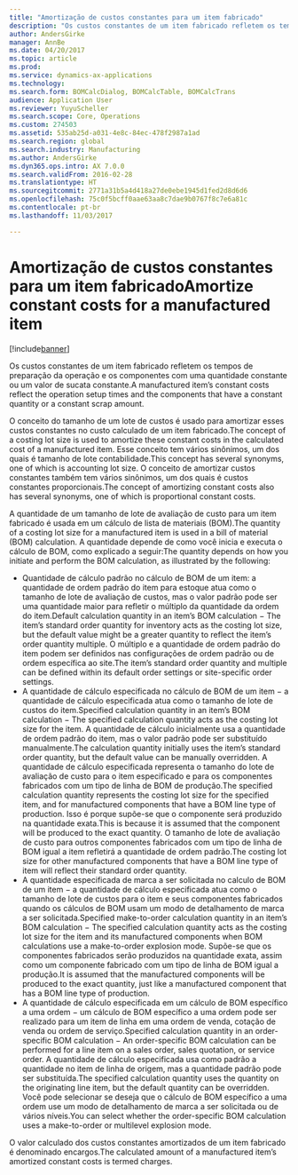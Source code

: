 ```yaml
---
title: "Amortização de custos constantes para um item fabricado"
description: "Os custos constantes de um item fabricado refletem os tempos de preparação da operação e os componentes com uma quantidade constante ou um valor de sucata constante."
author: AndersGirke
manager: AnnBe
ms.date: 04/20/2017
ms.topic: article
ms.prod: 
ms.service: dynamics-ax-applications
ms.technology: 
ms.search.form: BOMCalcDialog, BOMCalcTable, BOMCalcTrans
audience: Application User
ms.reviewer: YuyuScheller
ms.search.scope: Core, Operations
ms.custom: 274503
ms.assetid: 535ab25d-a031-4e8c-84ec-478f2987a1ad
ms.search.region: global
ms.search.industry: Manufacturing
ms.author: AndersGirke
ms.dyn365.ops.intro: AX 7.0.0
ms.search.validFrom: 2016-02-28
ms.translationtype: HT
ms.sourcegitcommit: 2771a31b5a4d418a27de0ebe1945d1fed2d8d6d6
ms.openlocfilehash: 75c0f5bcff0aae63aa8c7dae9b0767f8c7e6a81c
ms.contentlocale: pt-br
ms.lasthandoff: 11/03/2017

---
```


# <a name="amortize-constant-costs-for-a-manufactured-item"></a><span data-ttu-id="9b3dc-103">Amortização de custos constantes para um item fabricado</span><span class="sxs-lookup"><span data-stu-id="9b3dc-103">Amortize constant costs for a manufactured item</span></span>

[!include[banner](../includes/banner.md)]


<span data-ttu-id="9b3dc-104">Os custos constantes de um item fabricado refletem os tempos de preparação da operação e os componentes com uma quantidade constante ou um valor de sucata constante.</span><span class="sxs-lookup"><span data-stu-id="9b3dc-104">A manufactured item’s constant costs reflect the operation setup times and the components that have a constant quantity or a constant scrap amount.</span></span> 

<span data-ttu-id="9b3dc-105">O conceito do tamanho de um lote de custos é usado para amortizar esses custos constantes no custo calculado de um item fabricado.</span><span class="sxs-lookup"><span data-stu-id="9b3dc-105">The concept of a costing lot size is used to amortize these constant costs in the calculated cost of a manufactured item.</span></span> <span data-ttu-id="9b3dc-106">Esse conceito tem vários sinônimos, um dos quais é tamanho de lote contabilidade.</span><span class="sxs-lookup"><span data-stu-id="9b3dc-106">This concept has several synonyms, one of which is accounting lot size.</span></span> <span data-ttu-id="9b3dc-107">O conceito de amortizar custos constantes também tem vários sinônimos, um dos quais é custos constantes proporcionais.</span><span class="sxs-lookup"><span data-stu-id="9b3dc-107">The concept of amortizing constant costs also has several synonyms, one of which is proportional constant costs.</span></span>

<span data-ttu-id="9b3dc-108">A quantidade de um tamanho de lote de avaliação de custo para um item fabricado é usada em um cálculo de lista de materiais (BOM).</span><span class="sxs-lookup"><span data-stu-id="9b3dc-108">The quantity of a costing lot size for a manufactured item is used in a bill of material (BOM) calculation.</span></span> <span data-ttu-id="9b3dc-109">A quantidade depende de como você inicia e executa o cálculo de BOM, como explicado a seguir:</span><span class="sxs-lookup"><span data-stu-id="9b3dc-109">The quantity depends on how you initiate and perform the BOM calculation, as illustrated by the following:</span></span>

-   <span data-ttu-id="9b3dc-110">Quantidade de cálculo padrão no cálculo de BOM de um item: a quantidade de ordem padrão do item para estoque atua como o tamanho de lote de avaliação de custos, mas o valor padrão pode ser uma quantidade maior para refletir o múltiplo da quantidade da ordem do item.</span><span class="sxs-lookup"><span data-stu-id="9b3dc-110">Default calculation quantity in an item’s BOM calculation − The item’s standard order quantity for inventory acts as the costing lot size, but the default value might be a greater quantity to reflect the item’s order quantity multiple.</span></span> <span data-ttu-id="9b3dc-111">O múltiplo e a quantidade de ordem padrão do item podem ser definidos nas configurações de ordem padrão ou de ordem específica ao site.</span><span class="sxs-lookup"><span data-stu-id="9b3dc-111">The item’s standard order quantity and multiple can be defined within its default order settings or site-specific order settings.</span></span>
-   <span data-ttu-id="9b3dc-112">A quantidade de cálculo especificada no cálculo de BOM de um item − a quantidade de cálculo especificada atua como o tamanho de lote de custos do item.</span><span class="sxs-lookup"><span data-stu-id="9b3dc-112">Specified calculation quantity in an item’s BOM calculation − The specified calculation quantity acts as the costing lot size for the item.</span></span> <span data-ttu-id="9b3dc-113">A quantidade de cálculo inicialmente usa a quantidade de ordem padrão do item, mas o valor padrão pode ser substituído manualmente.</span><span class="sxs-lookup"><span data-stu-id="9b3dc-113">The calculation quantity initially uses the item’s standard order quantity, but the default value can be manually overridden.</span></span> <span data-ttu-id="9b3dc-114">A quantidade de cálculo especificada representa o tamanho do lote de avaliação de custo para o item especificado e para os componentes fabricados com um tipo de linha de BOM de produção.</span><span class="sxs-lookup"><span data-stu-id="9b3dc-114">The specified calculation quantity represents the costing lot size for the specified item, and for manufactured components that have a BOM line type of production.</span></span> <span data-ttu-id="9b3dc-115">Isso é porque supõe-se que o componente será produzido na quantidade exata.</span><span class="sxs-lookup"><span data-stu-id="9b3dc-115">This is because it is assumed that the component will be produced to the exact quantity.</span></span> <span data-ttu-id="9b3dc-116">O tamanho de lote de avaliação de custo para outros componentes fabricados com um tipo de linha de BOM igual a item refletirá a quantidade de ordem padrão.</span><span class="sxs-lookup"><span data-stu-id="9b3dc-116">The costing lot size for other manufactured components that have a BOM line type of item will reflect their standard order quantity.</span></span>
-   <span data-ttu-id="9b3dc-117">A quantidade especificada de marca a ser solicitada no calculo de BOM de um item − a quantidade de cálculo especificada atua como o tamanho de lote de custos para o item e seus componentes fabricados quando os cálculos de BOM usam um modo de detalhamento de marca a ser solicitada.</span><span class="sxs-lookup"><span data-stu-id="9b3dc-117">Specified make-to-order calculation quantity in an item’s BOM calculation − The specified calculation quantity acts as the costing lot size for the item and its manufactured components when BOM calculations use a make-to-order explosion mode.</span></span> <span data-ttu-id="9b3dc-118">Supõe-se que os componentes fabricados serão produzidos na quantidade exata, assim como um componente fabricado com um tipo de linha de BOM igual a produção.</span><span class="sxs-lookup"><span data-stu-id="9b3dc-118">It is assumed that the manufactured components will be produced to the exact quantity, just like a manufactured component that has a BOM line type of production.</span></span>
-   <span data-ttu-id="9b3dc-119">A quantidade de cálculo especificada em um cálculo de BOM específico a uma ordem − um cálculo de BOM específico a uma ordem pode ser realizado para um item de linha em uma ordem de venda, cotação de venda ou ordem de serviço.</span><span class="sxs-lookup"><span data-stu-id="9b3dc-119">Specified calculation quantity in an order-specific BOM calculation − An order-specific BOM calculation can be performed for a line item on a sales order, sales quotation, or service order.</span></span> <span data-ttu-id="9b3dc-120">A quantidade de cálculo especificada usa como padrão a quantidade no item de linha de origem, mas a quantidade padrão pode ser substituída.</span><span class="sxs-lookup"><span data-stu-id="9b3dc-120">The specified calculation quantity uses the quantity on the originating line item, but the default quantity can be overridden.</span></span> <span data-ttu-id="9b3dc-121">Você pode selecionar se deseja que o cálculo de BOM específico a uma ordem use um modo de detalhamento de marca a ser solicitada ou de vários níveis.</span><span class="sxs-lookup"><span data-stu-id="9b3dc-121">You can select whether the order-specific BOM calculation uses a make-to-order or multilevel explosion mode.</span></span>

<span data-ttu-id="9b3dc-122">O valor calculado dos custos constantes amortizados de um item fabricado é denominado encargos.</span><span class="sxs-lookup"><span data-stu-id="9b3dc-122">The calculated amount of a manufactured item’s amortized constant costs is termed charges.</span></span>






